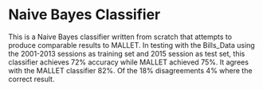 # Naive Bayes Classifier

This is a Naive Bayes classifier written from scratch that attempts to produce
comparable results to MALLET.  In testing with the Bills_Data using the 2001-2013
sessions as training set and 2015 session as test set, this classifier achieves
72% accuracy while MALLET achieved 75%.  It agrees with the MALLET classifier
82%.  Of the 18% disagreements 4% where the correct result.

